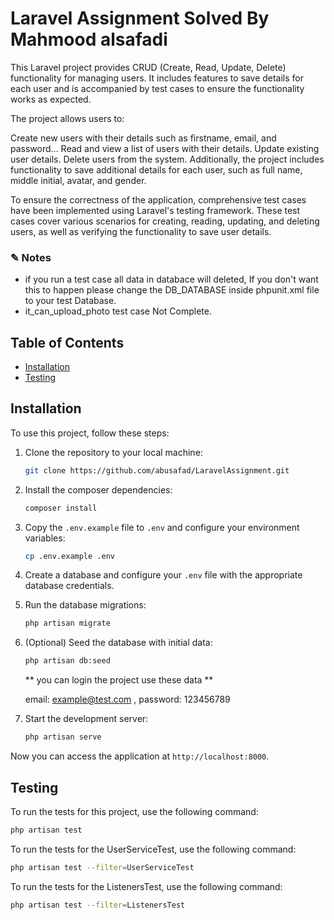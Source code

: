 # Laravel Assignment Solved By Mahmood alsafadi

This Laravel project provides CRUD (Create, Read, Update, Delete) functionality for managing users. It includes features to save details for each user and is accompanied by test cases to ensure the functionality works as expected.

The project allows users to:

Create new users with their details such as firstname, email, and password...
Read and view a list of users with their details.
Update existing user details.
Delete users from the system.
Additionally, the project includes functionality to save additional details for each user, such as full name, middle initial, avatar, and gender.

To ensure the correctness of the application, comprehensive test cases have been implemented using Laravel's testing framework. These test cases cover various scenarios for creating, reading, updating, and deleting users, as well as verifying the functionality to save user details.


### ✎ Notes

- if you run a test case all data in databace will deleted, If you don't want this to happen please change the DB_DATABASE inside phpunit.xml file to your test Database.
- it_can_upload_photo test case Not Complete.


## Table of Contents

- [Installation](#installation)
- [Testing](#testing)

## Installation

To use this project, follow these steps:

1. Clone the repository to your local machine:

    ```bash
    git clone https://github.com/abusafad/LaravelAssignment.git
    ```

2. Install the composer dependencies:

    ```bash
    composer install
    ```

3. Copy the `.env.example` file to `.env` and configure your environment variables:

    ```bash
    cp .env.example .env
    ```

4. Create a database and configure your `.env` file with the appropriate database credentials.

5. Run the database migrations:

    ```bash
    php artisan migrate
    ```

6. (Optional) Seed the database with initial data:

    ```bash
    php artisan db:seed
    ```
   ** you can login the project use these data **

    email: example@test.com ,
    password: 123456789

7. Start the development server:

    ```bash
    php artisan serve
    ```

Now you can access the application at `http://localhost:8000`.

## Testing

To run the tests for this project, use the following command:

```bash
php artisan test
```

To run the tests for the UserServiceTest, use the following command:

```bash
php artisan test --filter=UserServiceTest
```

To run the tests for the ListenersTest, use the following command:

```bash
php artisan test --filter=ListenersTest
```
